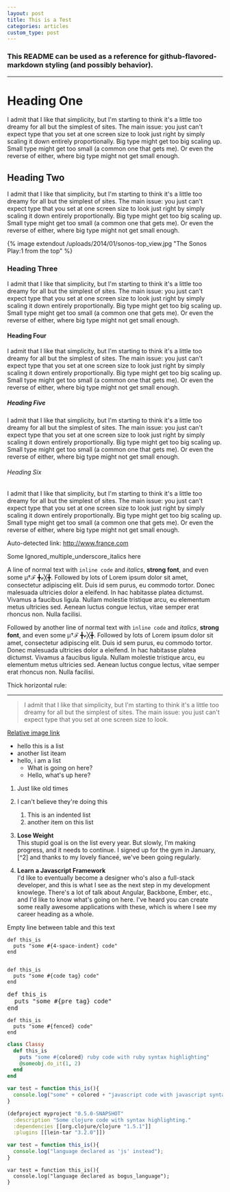 ```yaml
---
layout: post
title: This is a Test
categories: articles
custom_type: post
---
```


### This README can be used as a reference for github-flavored-markdown styling (and possibly behavior).

---

# Heading One
I admit that I like that simplicity, but I'm starting to think it's a little too dreamy for all but the simplest of sites. The main issue: you just can't expect type that you set at one screen size to look just right by simply scaling it down entirely proportionally. Big type might get too big scaling up. Small type might get too small (a common one that gets me). Or even the reverse of either, where big type might not get small enough.

## Heading Two
I admit that I like that simplicity, but I'm starting to think it's a little too dreamy for all but the simplest of sites. The main issue: you just can't expect type that you set at one screen size to look just right by simply scaling it down entirely proportionally. Big type might get too big scaling up. Small type might get too small (a common one that gets me). Or even the reverse of either, where big type might not get small enough.

{% image extendout /uploads/2014/01/sonos-top_view.jpg "The Sonos Play:1 from the top" %}

### Heading Three
I admit that I like that simplicity, but I'm starting to think it's a little too dreamy for all but the simplest of sites. The main issue: you just can't expect type that you set at one screen size to look just right by simply scaling it down entirely proportionally. Big type might get too big scaling up. Small type might get too small (a common one that gets me). Or even the reverse of either, where big type might not get small enough.

#### Heading Four
I admit that I like that simplicity, but I'm starting to think it's a little too dreamy for all but the simplest of sites. The main issue: you just can't expect type that you set at one screen size to look just right by simply scaling it down entirely proportionally. Big type might get too big scaling up. Small type might get too small (a common one that gets me). Or even the reverse of either, where big type might not get small enough.

##### Heading Five
I admit that I like that simplicity, but I'm starting to think it's a little too dreamy for all but the simplest of sites. The main issue: you just can't expect type that you set at one screen size to look just right by simply scaling it down entirely proportionally. Big type might get too big scaling up. Small type might get too small (a common one that gets me). Or even the reverse of either, where big type might not get small enough.

###### Heading Six
I admit that I like that simplicity, but I'm starting to think it's a little too dreamy for all but the simplest of sites. The main issue: you just can't expect type that you set at one screen size to look just right by simply scaling it down entirely proportionally. Big type might get too big scaling up. Small type might get too small (a common one that gets me). Or even the reverse of either, where big type might not get small enough.

Auto-detected link: http://www.france.com

Some Ignored_multiple_underscore_italics here

A line of normal text with `inline code` and *italics*, **strong font**, and even some μ†ℱ ╋ℯ╳╋. Followed by lots of Lorem ipsum dolor sit amet, consectetur adipiscing elit. Duis id sem purus, eu commodo tortor. Donec malesuada ultricies dolor a eleifend. In hac habitasse platea dictumst. Vivamus a faucibus ligula. Nullam molestie tristique arcu, eu elementum metus ultricies sed. Aenean luctus congue lectus, vitae semper erat rhoncus non. Nulla facilisi.

Followed by another line of normal text with `inline code` and *italics*, **strong font**, and even some μ†ℱ ╋ℯ╳╋. Followed by lots of Lorem ipsum dolor sit amet, consectetur adipiscing elit. Duis id sem purus, eu commodo tortor. Donec malesuada ultricies dolor a eleifend. In hac habitasse platea dictumst. Vivamus a faucibus ligula. Nullam molestie tristique arcu, eu elementum metus ultricies sed. Aenean luctus congue lectus, vitae semper erat rhoncus non. Nulla facilisi.

Thick horizontal rule:

------

> I admit that I like that simplicity, but I'm starting to think it's a little too dreamy for all but the simplest of sites. The main issue: you just can't expect type that you set at one screen size to look.

[Relative image link](afu.png)

- hello this is a list
- another list iteam
- hello, i am a list
	- What is going on here?
	- Hello, what's up here?

1. Just like old times
2. I can't believe they're doing this
	1. This is an indented list
	2. another item on this list

1. **Lose Weight**     
This stupid goal is on the list every year. But slowly, I'm making progress, and it needs to continue. I signed up for the gym in January,[^2] and thanks to my lovely fianceé, we've been going regularly.

2. **Learn a Javascript Framework**     
I'd like to eventually become a designer who's also a full-stack developer, and this is what I see as the next step in my development knowlege. There's a lot of talk about Angular, Backbone, Ember, etc., and I'd like to know what's going on here. I've heard you can create some really awesome applications with these, which is where I see my career heading as a whole.

Empty line between table and this text

    def this_is
      puts "some #{4-space-indent} code"
    end

<code>
def this_is
  puts "some #{code tag} code"
end
</code>

<pre>
def this_is
  puts "some #{pre tag} code"
end
</pre>

```
def this_is
  puts "some #{fenced} code"
end
```

```ruby
class Classy
  def this_is
    puts "some #{colored} ruby code with ruby syntax highlighting"
    @someobj.do_it(1, 2)
  end
end
```

```javascript
var test = function this_is(){
  console.log("some" + colored + "javascript code with javascript syntax highlighting really long");
}
```

```clojure
(defproject myproject "0.5.0-SNAPSHOT"
  :description "Some clojure code with syntax highlighting."
  :dependencies [[org.clojure/clojure "1.5.1"]]
  :plugins [[lein-tar "3.2.0"]])
```

```js
var test = function this_is(){
  console.log("language declared as 'js' instead");
}
```

```
var test = function this_is(){
  console.log("language declared as bogus_language");
}
```